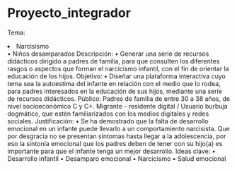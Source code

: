 # Proyecto_integrador
Tema:
<li>Narcisismo</li>
•	Niños desamparados
Descripción:
•	Generar una serie de recursos didácticos dirigido a padres de familia, para que consulten los diferentes rasgos o aspectos que forman el narcicismo infantil, con el fin de orientar la educación de los hijos.
Objetivo:
•	Diseñar una plataforma interactiva cuyo tema sea la autoestima del infante en relación con el medio que lo rodea, para padres interesados en la educación de sus hijos, mediante una serie de recursos didácticos.
Público: 
Padres de familia de entre 30 a 38 años, de nivel socioeconómico C y C+. Migrante - residente digital / Usuario burbuja dogmático, que estén familiarizados con los medios digitales y redes sociales.
Justificación:
•	Se ha demostrado que la falta de desarrollo emocional en un infante puede llevarlo a un comportamiento narcisista. Que por desgracia no se presentan síntomas hasta llegar a la adolescencia, por eso la sintonía emocional que los padres deben de tener con su hijo(a) es importante para que el infante tenga un mejor desarrollo.
Ideas clave:
•	Desarrollo infantil
•	Desamparo emocional
•	Narcicismo
•	Salud emocional

